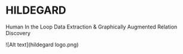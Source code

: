 # HILDEGARD
Human In the Loop Data Extraction &amp; Graphically Augmented Relation Discovery

![Alt text](hildegard logo.png)
